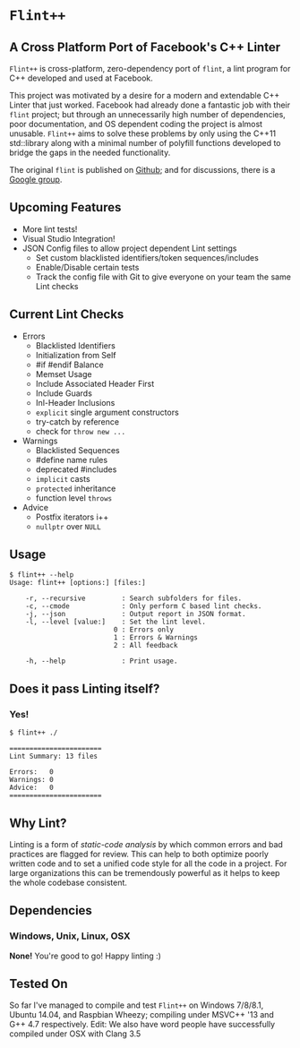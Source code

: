 # `Flint++`
## A Cross Platform Port of Facebook's C++ Linter

`Flint++` is cross-platform, zero-dependency port of `flint`, a lint program for C++ developed and used at Facebook.

This project was motivated by a desire for a modern and extendable C++ Linter that just worked. Facebook had already done a fantastic job with their `flint` project; but through an unnecessarily high number of dependencies, poor documentation, and OS dependent coding the project is almost unusable. `Flint++` aims to solve these problems by only using the C++11 std::library along with a minimal number of polyfill functions developed to bridge the gaps in the needed functionality.

The original `flint` is published on [Github](https://github.com/facebook/flint); and for discussions, there is a [Google group](https://groups.google.com/d/forum/facebook-flint).

Upcoming Features
-----------------

* More lint tests!
* Visual Studio Integration!
* JSON Config files to allow project dependent Lint settings
	* Set custom blacklisted identifiers/token sequences/includes
	* Enable/Disable certain tests
	* Track the config file with Git to give everyone on your team the same Lint checks

Current Lint Checks
-------------------

* Errors
	* Blacklisted Identifiers
	* Initialization from Self
	* #if #endif Balance
	* Memset Usage
	* Include Associated Header First
	* Include Guards
	* Inl-Header Inclusions
	* `explicit` single argument constructors
	* try-catch by reference
	* check for `throw new ...`
* Warnings
	* Blacklisted Sequences
	* #define name rules
	* deprecated #includes
	* `implicit` casts
	* `protected` inheritance
	* function level `throws`
* Advice
	* Postfix iterators i++
	* `nullptr` over `NULL`

Usage
-----

	$ flint++ --help
	Usage: flint++ [options:] [files:]

        -r, --recursive         : Search subfolders for files.
        -c, --cmode             : Only perform C based lint checks.
        -j, --json              : Output report in JSON format.
        -l, --level [value:]    : Set the lint level.
                              0 : Errors only
                              1 : Errors & Warnings
                              2 : All feedback

        -h, --help              : Print usage.

Does it pass Linting itself? 
-------------------------

### Yes!
	
	$ flint++ ./

	=======================
	Lint Summary: 13 files

	Errors:   0
	Warnings: 0
	Advice:   0
	=======================

Why Lint?
---------

Linting is a form of *static-code analysis* by which common errors and bad practices are flagged for review. This can help to both optimize poorly written code and to set a unified code style for all the code in a project. For large organizations this can be tremendously powerful as it helps to keep the whole codebase consistent.

Dependencies
------------

### Windows, Unix, Linux, OSX

**None!** You're good to go! Happy linting :)

Tested On
---------

So far I've managed to compile and test `Flint++` on Windows 7/8/8.1, Ubuntu 14.04, and Raspbian Wheezy; compiling under MSVC++ '13 and G++ 4.7 respectively. Edit: We also have word people have successfully compiled under OSX with Clang 3.5
